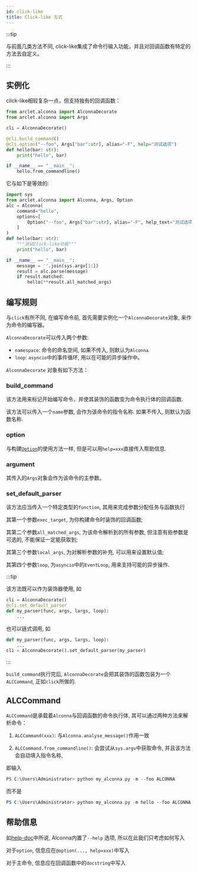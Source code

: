 ```yaml
---
id: click-like
title: Click-like 方式
---
```


:::tip

与前面几类方法不同, click-like集成了命令行输入功能，并且对回调函数有特定的方法去自定义。

:::

## 实例化

click-like相较复杂一点，但支持独有的回调函数：

```python
from arclet.alconna import AlconnaDecorate
from arclet.alconna import Args

cli = AlconnaDecorate()

@cli.build_command()
@cli.option("--foo", Args["bar":str], alias="-F", help="测试选项")
def hello(bar: str):
    print("hello", bar)

if __name__ == "__main__":
    hello.from_commandline()    

```

它与如下是等效的:
```python
import sys
from arclet.alconna import Alconna, Args, Option
alc = Alconna(
    command="hello",
    options=[
        Option("--foo", Args["bar":str], alias="-F", help_text="测试选项")
    ]
)
def hello(bar: str):
    """测试Click-like功能"""
    print("hello", bar)

if __name__ == "__main__":
    message = ''.join(sys.argv[1:])
    result = alc.parse(message)
    if result.matched:
        hello(**result.all_matched_args)

```

## 编写规则

与`click`有所不同, 在编写命令前, 首先需要实例化一个`AlconnaDecorate`对象, 来作为命令的编写器。

`AlconnaDecorate`可以传入两个参数:
- `namespace`: 命令的命名空间, 如果不传入, 则默认为`Alconna`
- `loop`: `asyncio`中的事件循环, 用以在可能的异步操作中。

`AlconnaDecorate` 对象有如下方法：
### build_command

该方法用来标记开始编写命令，并使其装饰的函数变为命令执行体的回调函数.

该方法可以传入一个`name`参数, 会作为该命令的指令名称. 如果不传入, 则默认为函数名称.

### option

与构建[`Option`](../basic/alconna-opt-and-sub.md)的使用方法一样, 但是可以用`help=xxx`直接传入帮助信息.

### argument

其传入的`Args`对象会作为该命令的主参数。

### set_default_parser

该方法应当传入一个特定类型的`function`, 其用来完成参数分配任务与函数执行

其第一个参数`exec_target`, 为你构建命令时装饰的回调函数;

其第二个参数`all_matched_args`, 为该命令解析到的所有参数, 但注意有些参数是可选的, 不能保证一定能获取到;

其第三个参数`local_args`, 为对解析参数的补充, 可以用来设置默认值;

其第四个参数`loop`, 为`asyncio`中的`EventLoop`, 用来支持可能的异步操作.

:::tip

该方法既可以作为装饰器使用, 如
```python
cli = AlconnaDecorate()
@cli.set_default_parser
def my_parser(func, args, largs, loop):
    ...
```

也可以链式调用, 如

```python
def my_parser(func, args, largs, loop):
    ...
cli = AlconnaDecorate().set_default_parser(my_parser)
```

:::

`build_command`执行完后, `AlconnaDecorate`会把其装饰的函数包装为一个`ALCCommand`, 正如`click`所做的.

## ALCCommand

`ALCCommand`是承载着`Alconna`与回调函数的命令执行体, 其可以通过两种方法来解析命令：

1. `ALCCommand(xxx)`: 与`Alconna.analyse_message()`作用一致

2. `ALCCommand.from_commandline()`: 会尝试从`sys.argv`中获取命令, 并且该方法会自动填入指令名称,

即输入
```powershell
PS C:\Users\Administrator> python my_alconna.py -m --foo ALCONNA
```
而不是
```powershell
PS C:\Users\Administrator> python my_alconna.py -m hello --foo ALCONNA
```

## 帮助信息

如[help-doc](../util/help-doc.md)中所说, Alconna内置了`--help` 选项, 所以在此我们只考虑如何写入

对于`option`, 信息应在`@option(..., help=xxx)`中写入

对于主命令, 信息应在回调函数中的`docstring`中写入
